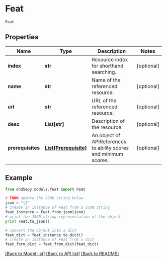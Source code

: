 # Feat

`Feat` 

## Properties
Name | Type | Description | Notes
------------ | ------------- | ------------- | -------------
**index** | **str** | Resource index for shorthand searching. | [optional] 
**name** | **str** | Name of the referenced resource. | [optional] 
**url** | **str** | URL of the referenced resource. | [optional] 
**desc** | **List[str]** | Description of the resource. | [optional] 
**prerequisites** | [**List[Prerequisite]**](Prerequisite.md) | An object of APIReferences to ability scores and minimum scores. | [optional] 

## Example

```python
from dnd5epy.models.feat import Feat

# TODO update the JSON string below
json = "{}"
# create an instance of Feat from a JSON string
feat_instance = Feat.from_json(json)
# print the JSON string representation of the object
print Feat.to_json()

# convert the object into a dict
feat_dict = feat_instance.to_dict()
# create an instance of Feat from a dict
feat_form_dict = feat.from_dict(feat_dict)
```
[[Back to Model list]](../README.md#documentation-for-models) [[Back to API list]](../README.md#documentation-for-api-endpoints) [[Back to README]](../README.md)


